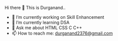   Hi there 👋 This is Durganand..
* 🔭 I’m currently working on Skill Enhancement
* 🌱 I’m currently learning DSA
* 💬 Ask me about HTML CSS C C++
*  📫 How to reach me: durganand2376@gmail.com
<!--
**Du-Nothing/Du-Nothing** is a ✨ _special_ ✨ repository because its `README.md` (this file) appears on your GitHub profile.

Here are some ideas to get you started:

- 🔭 I’m currently working on ...
- 🌱 I’m currently learning ...
- 👯 I’m looking to collaborate on ...
- 🤔 I’m looking for help with ...
- 💬 Ask me about ...
- 📫 How to reach me: ...
- 😄 Pronouns: ...
- ⚡ Fun fact: ...
-->
